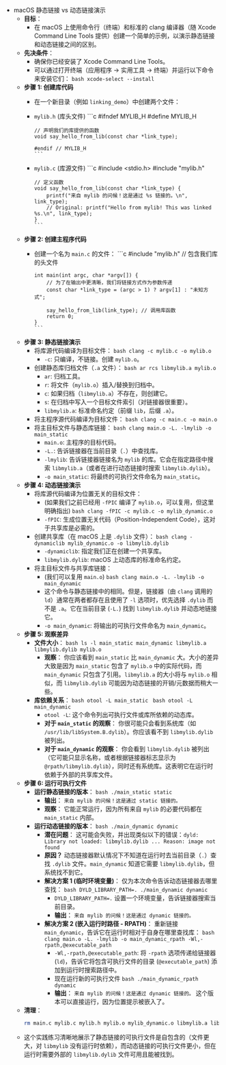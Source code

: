 - macOS 静态链接 vs 动态链接演示
  - **目标**：
    - 在 macOS 上使用命令行（终端）和标准的 clang 编译器（随 Xcode Command Line Tools 提供）创建一个简单的示例，以演示静态链接和动态链接之间的区别。
  - **先决条件**：
    - 确保你已经安装了 Xcode Command Line Tools。
    - 可以通过打开终端（应用程序 -> 实用工具 -> 终端）并运行以下命令来安装它们：
		  ```bash
		  xcode-select --install
		  ```
  - **步骤 1: 创建库代码**
    - 在一个新目录（例如 `linking_demo`）中创建两个文件：
    - `mylib.h` (库头文件)
		  ```c
		  #ifndef MYLIB_H
		  #define MYLIB_H

		  // 声明我们的库提供的函数
		  void say_hello_from_lib(const char *link_type);

		  #endif // MYLIB_H
		  ```
    - `mylib.c` (库源文件)
		  ```c
		  #include <stdio.h>
		  #include "mylib.h"

		  // 定义函数
		  void say_hello_from_lib(const char *link_type) {
		      printf("来自 mylib 的问候！这是通过 %s 链接的。\n", link_type);
		      // Original: printf("Hello from mylib! This was linked %s.\n", link_type);
		  }
		  ```
  - **步骤 2: 创建主程序代码**
    - 创建一个名为 `main.c` 的文件：
		  ```c
		  #include "mylib.h" // 包含我们库的头文件

		  int main(int argc, char *argv[]) {
		      // 为了在输出中更清晰，我们将链接方式作为参数传递
		      const char *link_type = (argc > 1) ? argv[1] : "未知方式";

		      say_hello_from_lib(link_type); // 调用库函数
		      return 0;
		  }
		  ```
  - **步骤 3: 静态链接演示**
    - 将库源代码编译为目标文件：
		  ```bash
		  clang -c mylib.c -o mylib.o
		  ```
      - `-c`: 只编译，不链接。创建 `mylib.o`。
    - 创建静态库归档文件（`.a` 文件）：
		  ```bash
		  ar rcs libmylib.a mylib.o
		  ```
      - `ar`: 归档工具。
      - `r`: 将文件（`mylib.o`）插入/替换到归档中。
      - `c`: 如果归档（`libmylib.a`）不存在，则创建它。
      - `s`: 在归档中写入一个目标文件索引（对链接器很重要）。
      - `libmylib.a`: 标准命名约定（前缀 `lib`，后缀 `.a`）。
    - 将主程序源代码编译为目标文件：
		  ```bash
		  clang -c main.c -o main.o
		  ```
    - 将主目标文件与静态库链接：
		  ```bash
		  clang main.o -L. -lmylib -o main_static
		  ```
      - `main.o`: 主程序的目标代码。
      - `-L.`: 告诉链接器在当前目录（`.`）中查找库。
      - `-lmylib`: 告诉链接器链接名为 `mylib` 的库。它会在指定路径中搜索 `libmylib.a`（或者在进行动态链接时搜索 `libmylib.dylib`）。
      - `-o main_static`: 将最终的可执行文件命名为 `main_static`。
  - **步骤 4: 动态链接演示**
    - 将库源代码编译为位置无关的目标文件：
      - (如果我们之前已经用 `-fPIC` 编译了 `mylib.o`，可以复用，但这里明确指出)
			  ```bash
			  clang -fPIC -c mylib.c -o mylib_dynamic.o
			  ```
      - `-fPIC`: 生成位置无关代码（Position-Independent Code），这对于共享库是必需的。
    - 创建共享库（在 macOS 上是 `.dylib` 文件）：
		  ```bash
		  clang -dynamiclib mylib_dynamic.o -o libmylib.dylib
		  ```
      - `-dynamiclib`: 指定我们正在创建一个共享库。
      - `libmylib.dylib`: macOS 上动态库的标准命名约定。
    - 将主目标文件与共享库链接：
      - (我们可以复用 `main.o`)
			  ```bash
			  clang main.o -L. -lmylib -o main_dynamic
			  ```
      - 这个命令与静态链接中的相同。但是，链接器（由 `clang` 调用的 `ld`）通常在两者都存在且使用了 `-l` 选项时，优先选择 `.dylib` 而不是 `.a`。它在当前目录 (`-L.`) 找到 `libmylib.dylib` 并动态地链接它。
      - `-o main_dynamic`: 将输出的可执行文件命名为 `main_dynamic`。
  - **步骤 5: 观察差异**
    - **文件大小**：
		  ```bash
		  ls -l main_static main_dynamic libmylib.a libmylib.dylib mylib.o
		  ```
      - **观察**： 你应该看到 `main_static` 比 `main_dynamic` 大。大小的差异大致是因为 `main_static` 包含了 `mylib.o` 中的实际代码，而 `main_dynamic` 只包含了引用。`libmylib.a` 的大小将与 `mylib.o` 相似，而 `libmylib.dylib` 可能因为动态链接的开销/元数据而稍大一些。
    - **库依赖关系**：
		  ```bash
		  otool -L main_static
		  ```
		  ```bash
		  otool -L main_dynamic
		  ```
      - `otool -L`: 这个命令列出可执行文件或库所依赖的动态库。
      - **对于 `main_static` 的观察**： 你很可能只会看到系统库（如 `/usr/lib/libSystem.B.dylib`）。你应该看不到 `libmylib.dylib` 被列出。
      - **对于 `main_dynamic` 的观察**： 你会看到 `libmylib.dylib` 被列出（它可能只显示名称，或者根据链接器标志显示为 `@rpath/libmylib.dylib`），同时还有系统库。这表明它在运行时依赖于外部的共享库文件。
  - **步骤 6: 运行可执行文件**
    - **运行静态链接的版本**：
		  ```bash
		  ./main_static static
		  ```
      - **输出**： `来自 mylib 的问候！这是通过 static 链接的。`
      - **观察**： 它能正常运行，因为所有来自 `mylib` 的必要代码都在 `main_static` 内部。
    - **运行动态链接的版本**：
		  ```bash
		  ./main_dynamic dynamic
		  ```
      - **潜在问题**： 这可能会失败，并出现类似以下的错误：`dyld: Library not loaded: libmylib.dylib ... Reason: image not found`
      - **原因？** 动态链接器默认情况下不知道在运行时去当前目录（`.`）查找 `.dylib` 文件。`main_dynamic` 知道它需要 `libmylib.dylib`，但系统找不到它。
      - **解决方案 1 (临时环境变量)**： 仅为本次命令告诉动态链接器去哪里查找：
			  ```bash
			  DYLD_LIBRARY_PATH=. ./main_dynamic dynamic
			  ```
        - `DYLD_LIBRARY_PATH=.` 设置一个环境变量，告诉链接器搜索当前目录。
        - **输出**： `来自 mylib 的问候！这是通过 dynamic 链接的。`
      - **解决方案 2 (嵌入运行时路径 - RPATH)**： 重新链接 `main_dynamic`，告诉它在运行时相对于自身在哪里查找库：
			  ```bash
			  clang main.o -L. -lmylib -o main_dynamic_rpath -Wl,-rpath,@executable_path
			  ```
        - `-Wl,-rpath,@executable_path`: 将 `-rpath` 选项传递给链接器 (`ld`)，告诉它将包含可执行文件的目录 (`@executable_path`) 添加到运行时搜索路径中。
        - 现在运行新的可执行文件
				  ```bash
				  ./main_dynamic_rpath dynamic
				  ```
        - **输出**： `来自 mylib 的问候！这是通过 dynamic 链接的。` 这个版本可以直接运行，因为位置提示被嵌入了。
  - **清理**：
	  ```bash
	  rm main.c mylib.c mylib.h mylib.o mylib_dynamic.o libmylib.a libmylib.dylib main.o main_static main_dynamic main_dynamic_rpath
	  ```
  - 这个实践练习清晰地展示了静态链接的可执行文件是自包含的（文件更大，对 `libmylib` 没有运行时依赖），而动态链接的可执行文件更小，但在运行时需要外部的 `libmylib.dylib` 文件可用且能被找到。
